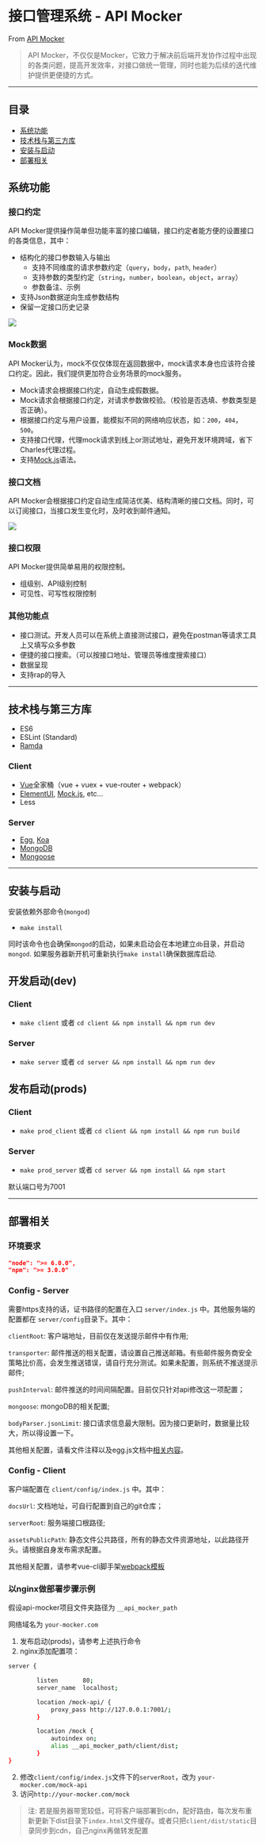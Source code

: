 # 接口管理系统 - API Mocker

From [API Mocker](https://github.com/DXY-F2E/api-mocker)

> API Mocker，不仅仅是Mocker，它致力于解决前后端开发协作过程中出现的各类问题，提高开发效率，对接口做统一管理，同时也能为后续的迭代维护提供更便捷的方式。

***

## 目录
- [系统功能](#系统功能)
- [技术栈与第三方库](#技术栈与第三方库)
- [安装与启动](#安装与启动)
- [部署相关](#部署相关)

## 系统功能

### 接口约定

API Mocker提供操作简单但功能丰富的接口编辑，接口约定者能方便的设置接口的各类信息，其中：

- 结构化的接口参数输入与输出
  - 支持不同维度的请求参数约定（`query`，`body`，`path`, `header`）
  - 支持参数的类型约定（`string`，`number`，`boolean`，`object`，`array`）
  - 参数备注、示例
- 支持Json数据逆向生成参数结构
- 保留一定接口历史记录

![](https://user-gold-cdn.xitu.io/2017/9/15/e4728e628394957924f586517e8d8b1b)

### Mock数据

API Mocker认为，mock不仅仅体现在返回数据中，mock请求本身也应该符合接口约定。因此，我们提供更加符合业务场景的mock服务。

- Mock请求会根据接口约定，自动生成假数据。
- Mock请求会根据接口约定，对请求参数做校验。（校验是否选填、参数类型是否正确）。
- 根据接口约定与用户设置，能模拟不同的网络响应状态，如：`200`，`404`，`500`。
- 支持接口代理，代理mock请求到线上or测试地址，避免开发环境跨域，省下Charles代理过程。
- 支持[Mock.js](http://mockjs.com/)语法。

### 接口文档

API Mocker会根据接口约定自动生成简洁优美、结构清晰的接口文档。同时，可以订阅接口，当接口发生变化时，及时收到邮件通知。

![](https://user-gold-cdn.xitu.io/2017/9/15/bf8a8ab4587aae27ea45047b05de8df7)

### 接口权限

API Mocker提供简单易用的权限控制。

- 组级别、API级别控制
- 可见性、可写性权限控制

### 其他功能点

- 接口测试。开发人员可以在系统上直接测试接口，避免在postman等请求工具上又填写众多参数
- 便捷的接口搜索。（可以按接口地址、管理员等维度搜索接口）
- 数据呈现
- 支持rap的导入

***

## 技术栈与第三方库

* ES6
* ESLint (Standard)
* [Ramda](https://github.com/ramda/ramda)

### Client

* [Vue](https://github.com/vuejs/vue)全家桶（vue + vuex + vue-router + webpack）
* [ElementUI](https://github.com/ElemeFE/element), [Mock.js](https://github.com/nuysoft/Mock), etc...
* Less

### Server

* [Egg](https://github.com/eggjs/egg), [Koa](https://github.com/koajs/koa)
* [MongoDB](https://github.com/mongodb/mongo)
* [Mongoose](https://github.com/Automattic/mongoose)

***

## 安装与启动

安装依赖外部命令(`mongod`)

* `make install`

同时该命令也会确保`mongod`的启动，如果未启动会在本地建立`db`目录，并启动`mongod`.
如果服务器新开机可重新执行`make install`确保数据库启动.

## 开发启动(dev)

### Client

* `make client` 或者  `cd client && npm install && npm run dev`

### Server

* `make server` 或者 `cd server && npm install && npm run dev`

## 发布启动(prods)

### Client

* `make prod_client` 或者 `cd client && npm install && npm run build`

### Server

* `make prod_server` 或者 `cd server && npm install && npm start`

默认端口号为7001

***


## 部署相关

### 环境要求
```json
"node": ">= 6.0.0",
"npm": ">= 3.0.0"
```
### Config - Server

需要https支持的话，证书路径的配置在入口 `server/index.js` 中。其他服务端的配置都在 `server/config`目录下。其中：

`clientRoot`: 客户端地址，目前仅在发送提示邮件中有作用;

`transporter`: 邮件推送的相关配置，请设置自己推送邮箱。有些邮件服务商安全策略比价高，会发生推送错误，请自行充分测试。如果未配置，则系统不推送提示邮件;

`pushInterval`: 邮件推送的时间间隔配置。目前仅只针对api修改这一项配置；

`mongoose`: mongoDB的相关配置;

`bodyParser.jsonLimit`: 接口请求信息最大限制。因为接口更新时，数据量比较大，所以得设置一下。

其他相关配置，请看文件注释以及egg.js文档中[相关内容](https://eggjs.org/zh-cn/basics/config.html#container)。


### Config - Client

客户端配置在 `client/config/index.js` 中。其中：

`docsUrl`: 文档地址，可自行配置到自己的git仓库；

`serverRoot`: 服务端接口根路径;

`assetsPublicPath`: 静态文件公共路径，所有的静态文件资源地址，以此路径开头。请根据自身发布需求配置。

其他相关配置，请参考vue-cli脚手架[webpack模板](https://github.com/vuejs-templates/webpack)

### **以nginx做部署步骤示例**

假设api-mocker项目文件夹路径为 `__api_mocker_path`

网络域名为 `your-mocker.com`

1. 发布启动(prods)，请参考上述执行命令
2. nginx添加配置项：
```bash
server {

        listen       80;
        server_name  localhost;

        location /mock-api/ {
            proxy_pass http://127.0.0.1:7001/;
        }

        location /mock {
            autoindex on;
            alias __api_mocker_path/client/dist;
        }
}
```
2. 修改`client/config/index.js`文件下的`serverRoot`，改为 `your-mocker.com/mock-api`
3. 访问`http://your-mocker.com/mock`

> 注: 若是服务器带宽较低，可将客户端部署到cdn，配好路由，每次发布重新更新下dist目录下`index.html`文件缓存。或者只把`client/dist/static`目录同步到cdn，自己nginx再做转发配置
